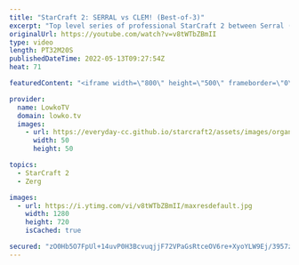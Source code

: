 ```yaml
---
title: "StarCraft 2: SERRAL vs CLEM! (Best-of-3)"
excerpt: "Top level series of professional StarCraft 2 between Serral (Zerg) and Clem (Terran). It seems that Serral has recently found a love for Roaches versus Terran, as he's playing it far more frequently than he used to in the past.   Support my work on Patreon: https://www.patreon.com/lowkotv Become a YouTube"
originalUrl: https://youtube.com/watch?v=v8tWTbZBmII
type: video
length: PT32M20S
publishedDateTime: 2022-05-13T09:27:54Z
heat: 71

featuredContent: "<iframe width=\"800\" height=\"500\" frameborder=\"0\" src=\"https://www.youtube.com/embed/v8tWTbZBmII\" allow=\"accelerometer; autoplay; encrypted-media; gyroscope; picture-in-picture\" allowfullscreen></iframe>"

provider:
  name: LowkoTV
  domain: lowko.tv
  images:
    - url: https://everyday-cc.github.io/starcraft2/assets/images/organizations/lowko.tv-50x50.jpg
      width: 50
      height: 50

topics:
  - StarCraft 2
  - Zerg

images:
  - url: https://i.ytimg.com/vi/v8tWTbZBmII/maxresdefault.jpg
    width: 1280
    height: 720
    isCached: true

secured: "zO0Hb5O7FpUl+14uvP0H3BcvuqjjF72VPaGsRtceOV6re+XyoYLW9Ej/3957zNT0HuI13WP1XvtyLdzaFP3OpI0NMYwFOXkRwimh9N3aUPOQLkJsK1ioGo7Y1I4WESVToR0sNO35PNBOKqK0hYbgCKXjFcmJ6m2/sJFcR1DRSkV1YXJFejadQ1Xfwm3aVuI6deE76gefjdRwsiH8q1eqX4wBfEvlQZS9yDpxnbYaZcUAYID2qwNsNqSwriXMj15j5dB4Sab9favbw+GsPOG5zKBAEZ/REcWoYNhPbU0nN82Fi/MVFT1kB2ow+stnu4Uzf/hJ082Jw48EKKdXyAQJgqYy4XaRu7foCMdTbdzbP4VRAwS8JUs8DKsGh7FNC/sBT80JYng0reqz7rPRldOWgQ==;0vefrNu3gJXBhjwVHTnwxQ=="
---
```


